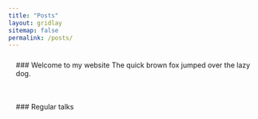 ```yaml
---
title: "Posts"
layout: gridlay
sitemap: false
permalink: /posts/
---
```


<style>
.btn{
    margin-bottom:5px;
    padding-top:1px;
    padding-bottom:1px;
    padding-left:15px;
    padding-right:15px;
}
.jumbotron{
    padding:3%;
    padding-bottom:10px;
    padding-top:10px;
    margin-top:10px;
    margin-bottom:30px;
}
</style>

<div class="jumbotron">
### Welcome to my website
 The quick brown fox jumped over the lazy dog.
</div>

<div class="jumbotron">
### Regular talks

</div>

